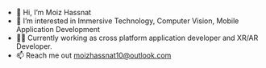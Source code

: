 - 👋 Hi, I’m Moiz Hassnat
- 👀 I’m interested in Immersive Technology, Computer Vision, Mobile Application Development
- 🧑‍💻 Currently working as cross platform application developer and XR/AR Developer.
- 📫 Reach me out moizhassnat10@outlook.com

<!---
MOIZ-PK/MOIZ-PK is a ✨ special ✨ repository because its `README.md` (this file) appears on your GitHub profile.
You can click the Preview link to take a look at your changes.
--->
